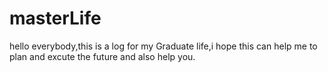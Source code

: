 # masterLife
hello everybody,this is a log for my Graduate life,i hope this can help me to plan and excute the future and also help  you.
